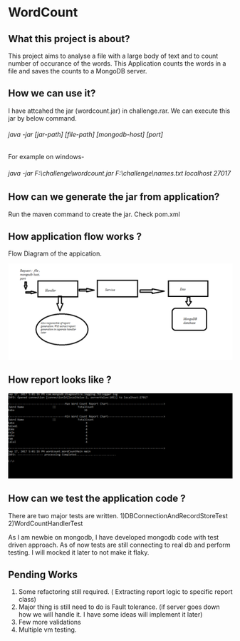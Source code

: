 # WordCount

## What this project is about?

This project aims to analyse a file with a large body of text and to count number of occurance of the words.
This Application counts the words in a file and saves the counts to a MongoDB server. 


## How we can use it?

I have attcahed the jar (wordcount.jar) in challenge.rar. We can execute this jar by below command.
###### java -jar [jar-path] [file-path] [mongodb-host] [port]
For example on windows-
###### java -jar F:\challenge\wordcount.jar F:\challenge\names.txt localhost 27017


## How can we generate the jar from application?
Run the maven command to create the jar. Check pom.xml


## How application flow works ?

Flow Diagram of the appication.

![alt text](https://github.com/lazyalok/WordCount/blob/master/images/DFD.png)


## How report looks like ?
![alt text](https://github.com/lazyalok/WordCount/blob/master/images/report.PNG)


## How can we test the application code ?

There are two major tests are written.
1)DBConnectionAndRecordStoreTest
2)WordCountHandlerTest

As I am newbie on mongodb, I have developed mongodb code with test driven approach.
As of now tests are still connecting to real db and perform testing. I will mocked it later to not make it flaky.

## Pending Works
1) Some refactoring still required. ( Extracting report logic to specific report class)
2) Major thing is still need to do is Fault tolerance. (if server goes down how we will handle it. I have some ideas will implement it later)
3) Few more validations
4) Multiple vm testing.


